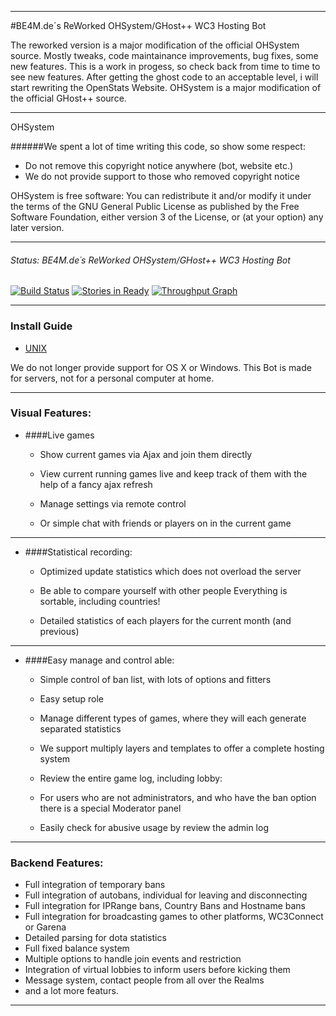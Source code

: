 
----
#BE4M.de´s ReWorked OHSystem/GHost++ WC3 Hosting Bot

The reworked version is a major modification of the official OHSystem source.
Mostly tweaks, code maintainance improvements, bug fixes, some new features.
This is a work in progess, so check back from time to time to see new features.
After getting the ghost code to an acceptable level, i will start rewriting the OpenStats Website.
OHSystem is a major modification of the official GHost++ source.


---
OHSystem

######We spent a lot of time writing this code, so show some respect:
 - Do not remove this copyright notice anywhere (bot, website etc.)
 - We do not provide support to those who removed copyright notice

OHSystem is free software: You can redistribute it and/or modify
it under the terms of the GNU General Public License as published by
the Free Software Foundation, either version 3 of the License, or
(at your option) any later version.

---

###### Status: BE4M.de´s ReWorked OHSystem/GHost++ WC3 Hosting Bot
[![Build Status](https://travis-ci.org/m-unkel/OHSystem.svg?branch=master)](https://travis-ci.org/m-unkel/OHSystem)
[![Stories in Ready](https://badge.waffle.io/m-unkel/ohsystem.png?label=ready&title=Ready)](https://waffle.io/m-unkel/ohsystem)
[![Throughput Graph](https://graphs.waffle.io/m-unkel/ohsystem/throughput.svg)](https://waffle.io/m-unkel/ohsystem/metrics) 

---
### Install Guide

 - [UNIX](https://github.com/ohsystem/ohsystem/wiki/Installation---UNIX)

We do not longer provide support for OS X or Windows.
This Bot is made for servers, not for a personal computer at home.

---

### Visual Features:
- ####Live games
  - Show current games via Ajax and join them directly

  - View current running games live and keep track of them with the help of a fancy ajax refresh

  - Manage settings via remote control

  - Or simple chat with friends or players on in the current game

---

- ####Statistical recording:
  - Optimized update statistics which does not overload the server

  - Be able to compare yourself with other people
    Everything is sortable, including countries!

  - Detailed statistics of each players for the current month (and previous)

---

- ####Easy manage and control able:
  - Simple control of ban list, with lots of options and fitters
  
  - Easy setup role

  - Manage different types of games, where they will each generate separated statistics

  - We support multiply layers and templates to offer a complete hosting system

  - Review the entire game log, including lobby:

  - For users who are not administrators, and who have the ban option there is a special Moderator panel
  
  - Easily check for abusive usage by review the admin log
    
---

### Backend Features:
  - Full integration of temporary bans
  - Full integration of autobans, individual for leaving and disconnecting
  - Full integration for IPRange bans, Country Bans and Hostname bans
  - Full integration for broadcasting games to other platforms, WC3Connect or Garena
  - Detailed parsing for dota statistics
  - Full fixed balance system
  - Multiple options to handle join events and restriction
  - Integration of virtual lobbies to inform users before kicking them
  - Message system, contact people from all over the Realms
  - and a lot more featurs.

----
